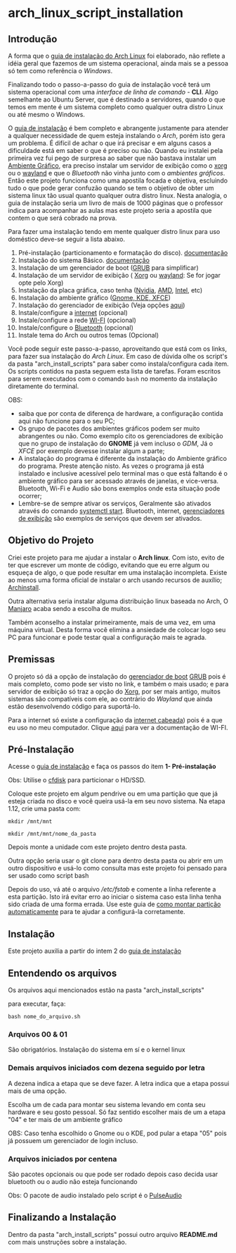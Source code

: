 # arch_linux_script_installation

## Introdução

A forma que o [guia de instalação do Arch Linux](https://wiki.archlinux.org/title/Installation_guide_(Português)) foi elaborado, não reflete a idéia geral que fazemos de um sistema operacional, ainda mais se a pessoa só tem como referência o *Windows*.

Finalizando todo o passo-a-passo do guia de instalação você terá um sistema operacional com uma *interface de linha de comando* - **CLI**. Algo semelhante ao Ubuntu Server, que é destinado a servidores, quando o que temos em mente é um sistema completo como qualquer outra distro Linux ou até mesmo o Windows.

O [guia de instalação](https://wiki.archlinux.org/title/Installation_guide_(Português)) é bem completo e abrangente justamente para atender a qualquer necessidade de quem esteja instalando o *Arch*, porém isto gera um problema. É difícil de achar o que irá precisar e em alguns casos a dificuldade está em saber o que é preciso ou não. Quando eu instalei pela primeira vez fui pego de surpresa ao saber que não bastava instalar um [Ambiente Gráfico](https://wiki.archlinux.org/title/Desktop_environment_(Português)), era preciso instalar um servidor de exibição como o [xorg](https://wiki.archlinux.org/title/Xorg_(Português)) ou o [wayland](https://wiki.archlinux.org/title/Wayland_(Português)) e que o *Bluetooth* não vinha junto com o *ambientes gráficos*. Então este projeto funciona como uma apostila focada e objetiva, escluindo tudo o que pode gerar confuzão quando se tem o objetivo de obter um sistema linux tão usual quanto qualquer outra distro linux. Nesta analogia, o guia de instalação seria um livro de mais de 1000 páginas que o professor indica para acompanhar as aulas mas este projeto seria a apostila que contem o que será cobrado na prova.

Para fazer uma instalação tendo em mente qualquer distro linux para uso doméstico deve-se seguir a lista abaixo.

1. Pré-instalação (particionamento e formatação do disco). [documentação](https://wiki.archlinux.org/title/Installation_guide_(Português))
2. Instalação do sistema Básico. [documentação](https://wiki.archlinux.org/title/Installation_guide_(Português))
3. Instalação de um gerenciador de boot ([GRUB](https://wiki.archlinux.org/title/GRUB_(Português)) para simplificar)
4. Instalação de um servidor de exibição ( [Xorg](https://wiki.archlinux.org/title/Xorg_(Português)) ou  [wayland](https://wiki.archlinux.org/title/Wayland_(Português)): Se for jogar opte pelo Xorg)
5. Instalação da placa gráfica, caso tenha ([Nvidia](https://wiki.archlinux.org/title/NVIDIA_(Português)), [AMD](https://wiki.archlinux.org/title/AMDGPU), [Intel](https://wiki.archlinux.org/title/Intel_graphics), etc)
6. Instalação do ambiente gráfico ([Gnome, KDE, XFCE](https://wiki.archlinux.org/title/Desktop_environment_(Português)))
7. Instalação do gerenciador de exibição (Veja opções [aqui](https://wiki.archlinux.org/title/Display_manager_(Português)))
8. Instale/configure a [internet](https://wiki.archlinux.org/title/Dhcpcd) (opcional)
9. Instale/configure a rede [WI-FI](https://wiki.archlinux.org/title/Network_configuration_(Português)/Wireless_(Português)) (opcional)
10. Instale/configure o [Bluetooth](https://wiki.archlinux.org/title/Bluetooth) (opcional)
11. Instale tema do Arch ou outros temas (Opcional)

Você pode seguir este passo-a-passo, aproveitando que está com os links, para fazer sua instalação do *Arch Linux*. Em caso de dúvida olhe os script's da pasta "arch_install_scripts" para saber como instala/configura cada item. Os scripts contidos na pasta seguem esta lista de tarefas. Foram escritos para serem executados com o comando `bash` no momento da instalação diretamente do terminal.

OBS:

* saiba que por conta de diferença de hardware, a configuração contida aqui não funcione para o seu PC;
* Os grupo de pacotes dos ambientes gráficos podem ser muito abrangentes ou não. Como exemplo cito os gerenciadores de exibição que no grupo de instalação do **GNOME** já vem incluso o *GDM*, Já o *XFCE* por exemplo devesse instalar algum a parte;
* A instalação do programa é diferente da instalação do Ambiente gráfico do programa. Preste atenção nisto. As vezes o programa já está instalado e inclusive acessível pelo terminal mas o que está faltando é o ambiente gráfico para ser acessado através de janelas, e vice-versa. Bluetooth, Wi-Fi e Audio são bons exemplos onde esta situação pode ocorrer;
* Lembre-se de sempre ativar os serviços, Geralmente são ativados através do comando [systemctl start](https://wiki.archlinux.org/title/Systemd). Bluetooth, internet, [gerenciadores de exibição](https://wiki.archlinux.org/title/Display_manager_(Português)) são exemplos de serviços que devem ser ativados.

## Objetivo do Projeto

Criei este projeto para me ajudar a instalar o **Arch linux**. Com isto, evito de ter que escrever um monte de código, evitando que eu erre algum ou esqueça de algo, o que pode resultar em uma instalação incompleta. Existe ao menos uma forma oficial de instalar o arch usando recursos de auxílio; [Archinstall](https://wiki.archlinux.org/title/Archinstall_(Português)).

Outra alternativa seria instalar alguma distribuição linux baseada no Arch, O [Manjaro](https://manjaro.org/) acaba sendo a escolha de muitos.

Também aconselho a instalar primeiramente, mais de uma vez, em uma máquina virtual. Desta forma você elimina a ansiedade de colocar logo seu PC para funcionar e pode testar qual a configuração mais te agrada.

## Premissas

O projeto só dá a opção de instalação do [gerenciador de boot](https://wiki.archlinux.org/title/Arch_boot_process_(Português)#Gerenciador_de_boot) [GRUB](https://wiki.archlinux.org/title/GRUB_(Português)) pois é mais completo, como pode ser visto no link, e também o mais usado; e para servidor de exibição só traz a opção do [Xorg](https://wiki.archlinux.org/title/Xorg_(Português)), por ser mais antigo, muitos sistemas são compatíveis com ele, ao contrário do *Wayland* que ainda estão desenvolvendo código para suportá-lo.

Para a internet só existe a configuração da [internet cabeada](https://wiki.archlinux.org/title/Dhcpcd)) pois é a que eu uso no meu computador. Clique [aqui](https://wiki.archlinux.org/title/Network_configuration_(Português)/Wireless_(Português)) para ver a documentação de WI-FI. 

## Pré-Instalação

Acesse o [guia de instalação](https://wiki.archlinux.org/title/Installation_guide_(Português)) e faça os passos do item **1- Pré-instalação**

Obs: Utilise o [cfdisk](https://man.archlinux.org/man/cfdisk.8) para particionar o HD/SSD.

Coloque este projeto em algum pendrive ou em uma partição que que já esteja criada no disco e você queira usá-la em seu novo sistema. Na etapa 1.12, crie uma pasta com:

~~~shell
mkdir /mnt/mnt

mkdir /mnt/mnt/nome_da_pasta
~~~

Depois monte a unidade com este projeto dentro desta pasta.

Outra opção seria usar o git clone para dentro desta pasta ou abrir em um outro dispositivo e usá-lo como consulta mas este projeto foi pensado para ser usado como script bash

Depois do uso, vá até o arquivo */etc/fstab* e comente a linha referente a esta partição. Isto irá evitar erro ao iniciar o sistema caso esta linha tenha sido criada de uma forma errada. Use este guia de [como montar partição automaticamente](https://github.com/silvamathias/servidor_residencial?tab=readme-ov-file#montando_particao) para te ajudar a configurá-la corretamente.

## Instalação

Este projeto auxilia a partir do intem 2 do [guia de instalação](https://wiki.archlinux.org/title/Installation_guide_(Português))

## Entendendo os arquivos

Os arquivos aqui mencionados estão na pasta "arch_install_scripts"

para executar, faça:

`bash nome_do_arquivo.sh`

### Arquivos 00 & 01

São obrigatórios. Instalação do sistema em sí e o kernel linux

### Demais arquivos iniciados com dezena seguido por letra

A dezena indica a etapa que se deve fazer. A letra indica que a etapa possui mais de uma opção.

Escolha um de cada para montar seu sistema levando em conta seu hardware e seu gosto pessoal. Só faz sentido escolher mais de um a etapa "04" e ter mais de um ambiente gráfico

OBS: Caso tenha escolhido o Gnome ou o KDE, pod pular a etapa "05" pois já possuem um gerenciador de login incluso.

### Arquivos iniciados por centena

São pacotes opcionais ou que pode ser rodado depois caso decida usar bluetooth ou o audio não esteja funcionando

Obs: O pacote de audio instalado pelo script é o [PulseAudio](https://wiki.archlinux.org/title/PulseAudio)

## Finalizando a Instalação

Dentro da pasta "arch_install_scripts" possui outro arquivo **README.md** com mais unstruções sobre a instalação.

